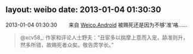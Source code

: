 layout: weibo
date: 2013-01-04 01:30:30
---
2013-01-04 01:30:30  &nbsp;&nbsp;&nbsp;&nbsp;&nbsp;&nbsp; 来自 <a href="http://app.weibo.com/t/feed/l4RWD" rel="nofollow">Weico.Android</a>
被赐死还是因为不够'准'咯……
>  @xcv58_: 作家和评论人士野夫：“丑宦多以揣摩上意而入宠，舔准则升，然多所错，故赐死者众矣。敬告庹学长。” ​​​
